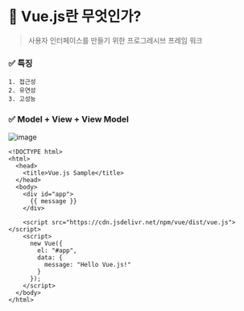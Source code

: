 # 🔰 Vue.js란 무엇인가?   
> 사용자 인터페이스를 만들기 위한 프로그레시브 프레임 워크
### ✅ 특징
``` 
1. 접근성   
2. 유연성   
3. 고성능   
```   

### ✅ Model + View + View Model   
![image](https://user-images.githubusercontent.com/72757829/107958362-3c03ad80-6fe5-11eb-9fed-20655c7fd1ca.png)


```
<!DOCTYPE html>
<html>
  <head>
    <title>Vue.js Sample</title>
  </head>
  <body>
    <div id="app">
      {{ message }}
    </div>

    <script src="https://cdn.jsdelivr.net/npm/vue/dist/vue.js"></script>
    <script>
      new Vue({
        el: "#app",
        data: {
          message: "Hello Vue.js!"
        }
      });
    </script>
  </body>
</html>
```
